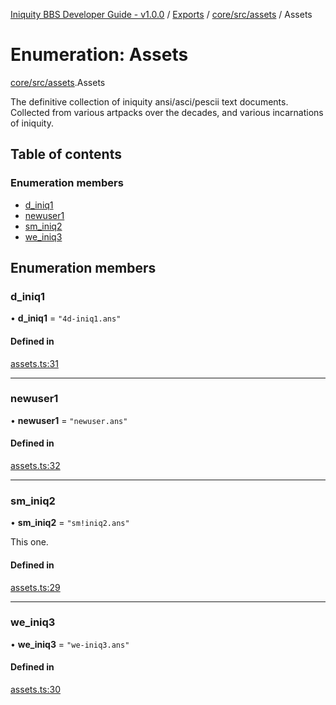 [Iniquity BBS Developer Guide - v1.0.0](../README.md) / [Exports](../modules.md) / [core/src/assets](../modules/core_src_assets.md) / Assets

# Enumeration: Assets

[core/src/assets](../modules/core_src_assets.md).Assets

The definitive collection of iniquity ansi/asci/pescii text documents.
Collected from various artpacks over the decades, and various incarnations of iniquity.

## Table of contents

### Enumeration members

- [d\_iniq1](core_src_assets.Assets.md#d_iniq1)
- [newuser1](core_src_assets.Assets.md#newuser1)
- [sm\_iniq2](core_src_assets.Assets.md#sm_iniq2)
- [we\_iniq3](core_src_assets.Assets.md#we_iniq3)

## Enumeration members

### d\_iniq1

• **d\_iniq1** = `"4d-iniq1.ans"`

#### Defined in

[assets.ts:31](https://github.com/iniquitybbs/iniquity/blob/aa6049a/packages/core/src/assets.ts#L31)

___

### newuser1

• **newuser1** = `"newuser.ans"`

#### Defined in

[assets.ts:32](https://github.com/iniquitybbs/iniquity/blob/aa6049a/packages/core/src/assets.ts#L32)

___

### sm\_iniq2

• **sm\_iniq2** = `"sm!iniq2.ans"`

This one.

#### Defined in

[assets.ts:29](https://github.com/iniquitybbs/iniquity/blob/aa6049a/packages/core/src/assets.ts#L29)

___

### we\_iniq3

• **we\_iniq3** = `"we-iniq3.ans"`

#### Defined in

[assets.ts:30](https://github.com/iniquitybbs/iniquity/blob/aa6049a/packages/core/src/assets.ts#L30)
